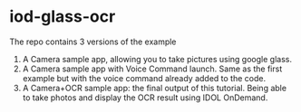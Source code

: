 iod-glass-ocr
=============


The repo contains 3 versions of the example 

1. A Camera sample app, allowing you to take pictures using google glass.
2. A Camera sample app with Voice Command launch. Same as the first example but with the voice command already added to the code.
3. A Camera+OCR sample app: the final output of this tutorial. Being able to take photos and display the OCR result using IDOL OnDemand.


